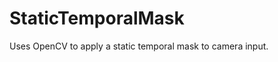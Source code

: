StaticTemporalMask
==================

Uses OpenCV to apply a static temporal mask to camera input. 